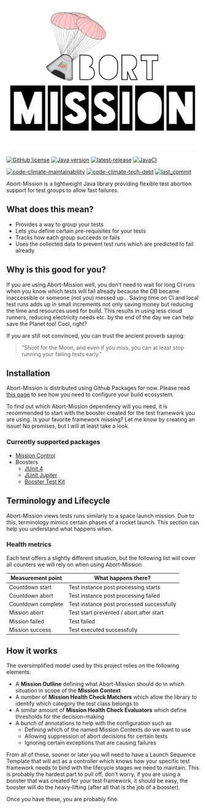 ![Abort-Mission](.github/assets/Abort-Mission-logo_export_transparent_640.png)

[![GitHub license](https://img.shields.io/github/license/nagyesta/abort-mission?color=blue)](https://raw.githubusercontent.com/nagyesta/abort-mission/main/LICENSE)
[![Java version](https://img.shields.io/badge/Java%20version-8-yellow?logo=java)](https://img.shields.io/badge/Java%20version-8-yellow?logo=java)
[![latest-release](https://img.shields.io/github/v/tag/nagyesta/abort-mission?color=blue&logo=git&label=releases&sort=semver)](https://github.com/nagyesta/abort-mission/releases)
[![JavaCI](https://img.shields.io/github/workflow/status/nagyesta/abort-mission/JavaCI?logo=github)](https://img.shields.io/github/workflow/status/nagyesta/abort-mission/JavaCI?logo=github)

[![code-climate-maintainability](https://img.shields.io/codeclimate/maintainability/nagyesta/abort-mission?logo=code%20climate)](https://img.shields.io/codeclimate/maintainability/nagyesta/abort-mission?logo=code%20climate)
[![code-climate-tech-debt](https://img.shields.io/codeclimate/tech-debt/nagyesta/abort-mission?logo=code%20climate)](https://img.shields.io/codeclimate/tech-debt/nagyesta/abort-mission?logo=code%20climate)
[![last_commit](https://img.shields.io/github/last-commit/nagyesta/abort-mission?logo=git)](https://img.shields.io/github/last-commit/nagyesta/abort-mission?logo=git)

Abort-Mission is a lightweight Java library providing flexible test abortion support for test groups to allow fast failures.

## What does this mean?

- Provides a way to group your tests
- Lets you define certain pre-requisites for your tests
- Tracks how each group succeeds or fails
- Uses the collected data to prevent test runs which are predicted to fail already

## Why is this good for you?

If you are using Abort-Mission well, you don't need to wait for long CI runs when you know which tests will fail already
because the DB became inaccessible or someone (not you) messed up...
Saving time on CI and local test runs adds up in small increments not only saving money but reducing the time and resources
used for build. This results in using less cloud runners, reducing electricity needs etc. by the end of the day we can help
save the Planet too! Cool, right?

If you are still not convinced, you can trust the ancient proverb saying:

>"Shoot for the Moon, and even if you miss, you can at least stop running your failing tests early."

## Installation

Abort-Mission is distributed using Github Packages for now. Please read
[this page](https://docs.github.com/en/free-pro-team@latest/packages/using-github-packages-with-your-projects-ecosystem)
to see how you need to configure your build ecosystem.

To find out which Abort-Mission dependency will you need, it is recommended to start with the
booster created for the test framework you are using. Is your favorite framework missing?
Let me know by creating an issue! No promises, but I will at least take a look.

### Currently supported packages

- [Mission Control](mission-control)
- Boosters
  - [JUnit 4](boosters/booster-junit4)
  - [JUnit Jupiter](boosters/booster-junit-jupiter)
  - [Booster Test Kit](boosters/testkit)

## Terminology and Lifecycle

Abort-Mission views tests runs similarly to a space launch mission. Due to this, terminology mimics
certain phases of a rocket launch. This section can help you understand what happens when.

### Health metrics

Each test offers a slightly different situation, but the following list will cover all counters we
will rely on when using Abort-Mission.

| Measurement point  | What happens there?                       |
| ------------------ | ----------------------------------------- |
| Countdown start    | Test instance post processing starts      |
| Countdown abort    | Test instance post processing failed      |
| Countdown complete | Test instance post processed successfully |
| Mission abort      | Test start prevented / abort after start  |
| Mission failed     | Test failed                               | 
| Mission success    | Test executed successfully                | 

## How it works

The oversimplified model used by this project relies on the following elements:

- A **Mission Outline** defining what Abort-Mission should do in which situation in scope of the **Mission Context**
- A number of **Mission Health Check Matchers** which allow the library to identify which category the test class belongs to
- A similar amount of **Mission Health Check Evaluators** which define thresholds for the decision-making
- A bunch of annotations to help with the configuration such as
  - Defining which of the named Mission Contexts do we want to use
  - Allowing suppression of abort decisions for certain tests
  - Ignoring certain exceptions that are causing failures

From all of these, sooner or later you will need to have a Launch Sequence Template that will act as a controller
which knows how your specific test framework needs to bind with the lifecycle stages we need to maintain. This
is probably the hardest part to pull off, don't worry, if you are using a booster that was created for your
test framework, it should be easy, the booster will do the heavy-lifting (after all that is the job of a booster).

Once you have these, you are probably fine.  

